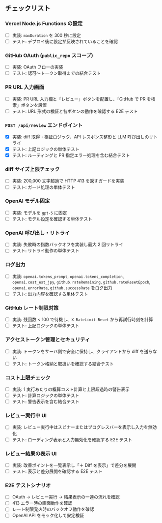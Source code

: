 ## チェックリスト

### Vercel Node.js Functions の設定
- [ ] 実装: `maxDuration` を 300 秒に設定
- [ ] テスト: デプロイ後に設定が反映されていることを確認

### GitHub OAuth (`public_repo` スコープ)
- [ ] 実装: OAuth フローの実装
- [ ] テスト: 認可〜トークン取得までの結合テスト

### PR URL 入力画面
- [ ] 実装: PR URL 入力欄と「レビュー」ボタンを配置し、「GitHub で PR を検索」ボタンを設置
- [ ] テスト: URL 形式の検証と各ボタンの動作を確認する E2E テスト

### `POST /api/review` エンドポイント
 - [x] 実装: diff 取得・検証ロジック、API レスポンス整形と LLM 呼び出しのリトライ
 - [x] テスト: 上記ロジックの単体テスト
 - [x] テスト: ルーティングと PR 指定エラー処理を含む結合テスト

### diff サイズ上限チェック
- [ ] 実装: 200,000 文字超過で HTTP 413 を返すガードを実装
- [ ] テスト: ガード処理の単体テスト

### OpenAI モデル固定
- [ ] 実装: モデルを `gpt-5` に固定
- [ ] テスト: モデル設定を確認する単体テスト

### OpenAI 呼び出し・リトライ
- [ ] 実装: 失敗時の指数バックオフを実装し最大 2 回リトライ
- [ ] テスト: リトライ動作の単体テスト

### ログ出力
- [ ] 実装: `openai.tokens_prompt`, `openai.tokens_completion`, `openai.cost_est_jpy`, `github.rateRemaining`,
  `github.rateResetEpoch`, `openai.errorRate`, `github.successRate` をログ出力
- [ ] テスト: 出力内容を確認する単体テスト

### GitHub レート制限対策
- [ ] 実装: 残回数 < 100 で待機し、`X-RateLimit-Reset` から再試行時刻を計算
- [ ] テスト: 上記ロジックの単体テスト

### アクセストークン管理とセキュリティ
- [ ] 実装: トークンをサーバ側で安全に保持し、クライアントから diff を送らない
- [ ] テスト: トークン格納と取扱いを確認する結合テスト

### コスト上限チェック
- [ ] 実装: 1 実行あたりの概算コスト計算と上限超過時の警告表示
- [ ] テスト: 計算ロジックの単体テスト
- [ ] テスト: 警告表示を含む結合テスト

### レビュー実行中 UI
- [ ] 実装: レビュー実行中はスピナーまたはプログレスバーを表示し入力を無効化
- [ ] テスト: ローディング表示と入力無効化を確認する E2E テスト

### レビュー結果の表示 UI
- [ ] 実装: 改善ポイントを一覧表示し「＋ Diff を表示」で差分を展開
- [ ] テスト: 表示と差分展開を確認する E2E テスト

### E2E テストシナリオ
- [ ] OAuth → レビュー実行 → 結果表示の一連の流れを確認
- [ ] 413 エラー時の画面動作を確認
- [ ] レート制限発火時のバックオフ動作を確認
- [ ] OpenAI API をモック化して安定検証
